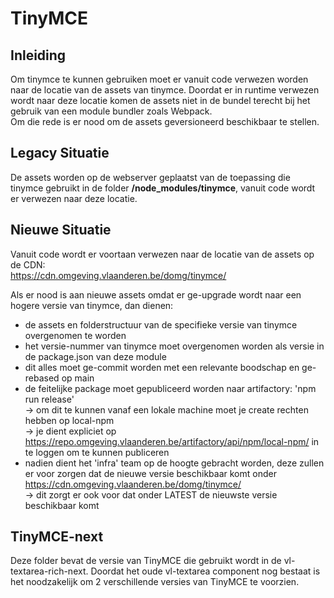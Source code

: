 # TinyMCE

## Inleiding

Om tinymce te kunnen gebruiken moet er vanuit code verwezen worden naar de locatie van de assets van tinymce. Doordat
er in runtime verwezen wordt naar deze locatie komen de assets niet in de bundel terecht bij het gebruik van een module 
bundler zoals Webpack.  
Om die rede is er nood om de assets geversioneerd beschikbaar te stellen.


## Legacy Situatie

De assets worden op de webserver geplaatst van de toepassing die tinymce gebruikt in de folder 
**/node_modules/tinymce**, vanuit code wordt er verwezen naar deze locatie.


## Nieuwe Situatie

Vanuit code wordt er voortaan verwezen naar de locatie van de assets op de CDN:  
https://cdn.omgeving.vlaanderen.be/domg/tinymce/

Als er nood is aan nieuwe assets omdat er ge-upgrade wordt naar een hogere versie van tinymce, dan dienen:

- de assets en folderstructuur van de specifieke versie van tinymce overgenomen te worden
- het versie-nummer van tinymce moet overgenomen worden als versie in de package.json van deze module
- dit alles moet ge-commit worden met een relevante boodschap en ge-rebased op main
- de feitelijke package moet gepubliceerd worden naar artifactory: 'npm run release'  
  -> om dit te kunnen vanaf een lokale machine moet je create rechten hebben op local-npm  
  -> je dient expliciet op https://repo.omgeving.vlaanderen.be/artifactory/api/npm/local-npm/ in te loggen om te kunnen 
     publiceren
- nadien dient het 'infra' team op de hoogte gebracht worden, deze zullen er voor zorgen dat de nieuwe versie 
  beschikbaar komt onder https://cdn.omgeving.vlaanderen.be/domg/tinymce/  
  -> dit zorgt er ook voor dat onder LATEST de nieuwste versie beschikbaar komt

## TinyMCE-next

Deze folder bevat de versie van TinyMCE die gebruikt wordt in de vl-textarea-rich-next.
Doordat het oude vl-textarea component nog bestaat is het noodzakelijk om 2 verschillende versies van TinyMCE te voorzien.